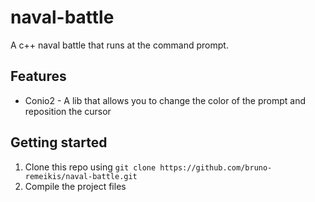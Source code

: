 # naval-battle
A c++ naval battle that runs at the command prompt.

## Features
- Conio2 - A lib that allows you to change the color of the prompt and reposition the cursor

## Getting started
1. Clone this repo using `git clone https://github.com/bruno-remeikis/naval-battle.git`
2. Compile the project files
